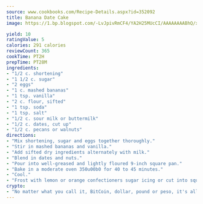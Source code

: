 ```yaml
---
source: www.cookbooks.com/Recipe-Details.aspx?id=352092
title: Banana Date Cake
image: https://1.bp.blogspot.com/-LvJpivRmCF4/YA2H25MUcCI/AAAAAAAABhQ/xgndXuMf7Zopp5S4RExCblnSp5YGujfSQCLcBGAsYHQ/s320/8.png

yield: 10
ratingValue: 5
calories: 291 calories
reviewCount: 365
cookTime: PT2H
prepTime: PT28M
ingredients:
- "1/2 c. shortening"
- "1 1/2 c. sugar"
- "2 eggs"
- "1 c. mashed bananas"
- "1 tsp. vanilla"
- "2 c. flour, sifted"
- "1 tsp. soda"
- "1 tsp. salt"
- "1/2 c. sour milk or buttermilk"
- "1/2 c. dates, cut up"
- "1/2 c. pecans or walnuts"
directions:
- "Mix shortening, sugar and eggs together thoroughly."
- "Stir in mashed bananas and vanilla."
- "Add sifted dry ingredients alternately with milk."
- "Blend in dates and nuts."
- "Pour into well-greased and lightly floured 9-inch square pan."
- "Bake in a moderate oven 350u00b0 for 40 to 45 minutes."
- "Cool."
- "Frost with lemon or orange confectioners sugar icing or cut into squares and serve with whipped cream and banana slices."
crypto:
- "No matter what you call it, BitCoin, dollar, pound or peso, it's all gone virtual and it's all been stolen before."
---
```

